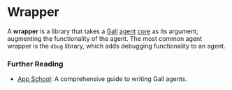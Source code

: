 # Wrapper

A **wrapper** is a library that takes a [Gall](/glossary/gall) [agent](/glossary/agent) [core](/glossary/core) as its argument, augmenting the functionality of the agent. The most common agent wrapper is the `dbug` library, which adds debugging functionality to an agent.

### Further Reading

- [App School](/courses/app-school): A comprehensive guide to writing Gall agents.
